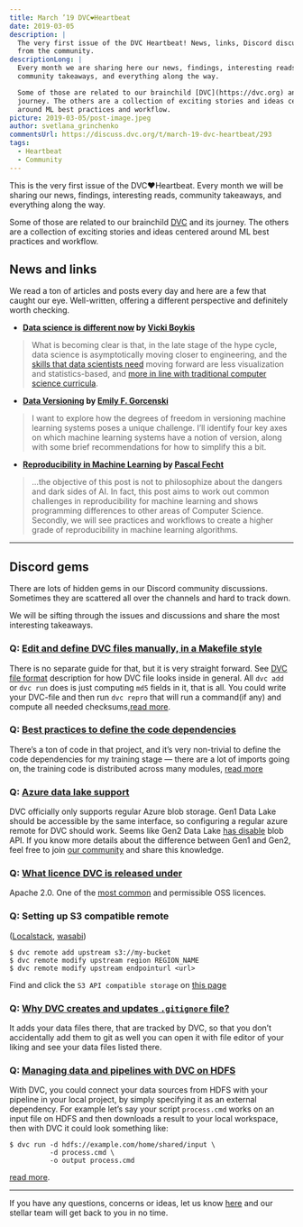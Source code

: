 ```yaml
---
title: March ’19 DVC❤️Heartbeat
date: 2019-03-05
description: |
  The very first issue of the DVC Heartbeat! News, links, Discord discussions
  from the community.
descriptionLong: |
  Every month we are sharing here our news, findings, interesting reads,
  community takeaways, and everything along the way.

  Some of those are related to our brainchild [DVC](https://dvc.org) and its
  journey. The others are a collection of exciting stories and ideas centered
  around ML best practices and workflow.
picture: 2019-03-05/post-image.jpeg
author: svetlana_grinchenko
commentsUrl: https://discuss.dvc.org/t/march-19-dvc-heartbeat/293
tags:
  - Heartbeat
  - Community
---
```


This is the very first issue of the DVC❤️Heartbeat. Every month we will be
sharing our news, findings, interesting reads, community takeaways, and
everything along the way.

Some of those are related to our brainchild [DVC](https://dvc.org) and its
journey. The others are a collection of exciting stories and ideas centered
around ML best practices and workflow.

## News and links

We read a ton of articles and posts every day and here are a few that caught our
eye. Well-written, offering a different perspective and definitely worth
checking.

- **[Data science is different now](https://veekaybee.github.io/2019/02/13/data-science-is-different/)
  by [Vicki Boykis](https://veekaybee.github.io/)**

<external-link
href="https://veekaybee.github.io/2019/02/13/data-science-is-different/"
title="Data science is different now"
description="Woman holding a balance, Vermeer 1664 What do you think of when you read the phrase 'data science'? It's probably some…"
link="veekaybee.github.io"
image="/uploads/images/2019-03-05/data-science-is-different-now.png" />

> What is becoming clear is that, in the late stage of the hype cycle, data
> science is asymptotically moving closer to engineering, and the
> [skills that data scientists need](https://www.youtube.com/watch?v=frQeK8xo9Ls)
> moving forward are less visualization and statistics-based, and
> [more in line with traditional computer science curricula](https://tech.trivago.com/2018/12/03/teardown-rebuild-migrating-from-hive-to-pyspark/).

- **[Data Versioning](https://emilygorcenski.com/post/data-versioning/) by
  [Emily F. Gorcenski](https://emilygorcenski.com/)**

<external-link
href="https://emilygorcenski.com/post/data-versioning/"
title="Data Versioning"
description="Productionizing machine learning/AI/data science is a challenge. Not only are the outputs of machine-learning…"
link="emilygorcenski.com"
image="/uploads/images/2019-03-05/data-versioning.jpeg" />

> I want to explore how the degrees of freedom in versioning machine learning
> systems poses a unique challenge. I’ll identify four key axes on which machine
> learning systems have a notion of version, along with some brief
> recommendations for how to simplify this a bit.

- **[Reproducibility in Machine Learning](https://blog.mi.hdm-stuttgart.de/index.php/2019/02/26/reproducibility-in-ml/)
  by [Pascal Fecht](https://blog.mi.hdm-stuttgart.de/index.php/author/pf023/)**

<external-link
href="https://emilygorcenski.com/post/data-versioning/"
title="Reproducibility in Machine Learning | Computer Science Blog"
description="The rise of Machine Learning has led to changes across all areas of computer science. From a very abstract point of…"
link="blog.mi.hdm-stuttgart.de"
image="/uploads/images/2019-03-05/reproducibility-in-machine-learning.jpeg" />

> ...the objective of this post is not to philosophize about the dangers and
> dark sides of AI. In fact, this post aims to work out common challenges in
> reproducibility for machine learning and shows programming differences to
> other areas of Computer Science. Secondly, we will see practices and workflows
> to create a higher grade of reproducibility in machine learning algorithms.

<hr />

## Discord gems

There are lots of hidden gems in our Discord community discussions. Sometimes
they are scattered all over the channels and hard to track down.

We will be sifting through the issues and discussions and share the most
interesting takeaways.

### Q: [Edit and define DVC files manually, in a Makefile style](https://discordapp.com/channels/485586884165107732/485586884165107734/541622187296161816)

There is no separate guide for that, but it is very straight forward. See
[DVC file format](/doc/user-guide/project-structure) description for how DVC
file looks inside in general. All `dvc add` or `dvc run` does is just computing
`md5` fields in it, that is all. You could write your DVC-file and then run
`dvc repro` that will run a command(if any) and compute all needed
checksums,[read more](https://discordapp.com/channels/485586884165107732/485586884165107734/541622187296161816).

### Q: [Best practices to define the code dependencies](https://discordapp.com/channels/485586884165107732/485586884165107734/547424240677158915)

There’s a ton of code in that project, and it’s very non-trivial to define the
code dependencies for my training stage — there are a lot of imports going on,
the training code is distributed across many modules,
[read more](https://discordapp.com/channels/485586884165107732/485586884165107734/547424240677158915)

### Q: [Azure data lake support](https://discordapp.com/channels/485586884165107732/485586884165107734/548495589428428801)

DVC officially only supports regular Azure blob storage. Gen1 Data Lake should
be accessible by the same interface, so configuring a regular azure remote for
DVC should work. Seems like Gen2 Data Lake
[has disable](https://discordapp.com/channels/485586884165107732/485586884165107734/550546413197590539)
blob API. If you know more details about the difference between Gen1 and Gen2,
feel free to join [our community](https://dvc.org/chat) and share this
knowledge.

### Q: [What licence DVC is released under](https://discordapp.com/channels/485586884165107732/485596304961962003/542390986299539459)

Apache 2.0. One of the [most common](https://opensource.org/licenses) and
permissible OSS licences.

### Q: Setting up S3 compatible remote

([Localstack](https://discordapp.com/channels/485586884165107732/485596304961962003/543445798868746278),
[wasabi](https://discordapp.com/channels/485586884165107732/485596304961962003/541466951474479115))

```dvc
$ dvc remote add upstream s3://my-bucket
$ dvc remote modify upstream region REGION_NAME
$ dvc remote modify upstream endpointurl <url>
```

Find and click the `S3 API compatible storage` on
[this page](https://dvc.org/doc/commands-reference/remote/add)

### Q: [Why DVC creates and updates `.gitignore` file?](https://discordapp.com/channels/485586884165107732/485596304961962003/543914550173368332)

It adds your data files there, that are tracked by DVC, so that you don’t
accidentally add them to git as well you can open it with file editor of your
liking and see your data files listed there.

### Q: [Managing data and pipelines with DVC on HDFS](https://discordapp.com/channels/485586884165107732/485596304961962003/545562334983356426)

With DVC, you could connect your data sources from HDFS with your pipeline in
your local project, by simply specifying it as an external dependency. For
example let’s say your script `process.cmd` works on an input file on HDFS and
then downloads a result to your local workspace, then with DVC it could look
something like:

```dvc
$ dvc run -d hdfs://example.com/home/shared/input \
          -d process.cmd \
          -o output process.cmd
```

[read more](https://discordapp.com/channels/485586884165107732/485596304961962003/545562334983356426).

<hr />

If you have any questions, concerns or ideas, let us know
[here](https://dvc.org/support) and our stellar team will get back to you in no
time.
